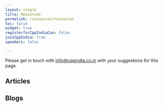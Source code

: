 ```yaml
---
layout: single
title: Resources
permalink: /resources/resources
toc: false
widget: true
registerforCppIndiaCon: false
joinCppIndia: true
speakers: false

---
```


Please get in touch with info@cppindia.co.in with your suggestions for this page. 

## Articles

## Blogs
